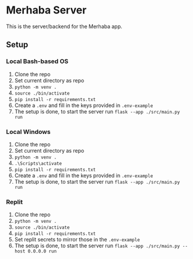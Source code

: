 # Merhaba Server

This is the server/backend for the Merhaba app.

## Setup

### Local Bash-based OS

1. Clone the repo
2. Set current directory as repo
3. `python -m venv .`
4. `source ./bin/activate`
5. `pip install -r requirements.txt`
6. Create a `.env` and fill in the keys provided in `.env-example`
7. The setup is done, to start the server run `flask --app ./src/main.py run`

### Local Windows

1. Clone the repo
2. Set current directory as repo
3. `python -m venv .`
4. `.\Scripts\activate`
5. `pip install -r requirements.txt`
6. Create a `.env` and fill in the keys provided in `.env-example`
7. The setup is done, to start the server run `flask --app ./src/main.py run`

### Replit

1. Clone the repo
2. `python -m venv .`
3. `source ./bin/activate`
4. `pip install -r requirements.txt`
5. Set replit secrets to mirror those in the `.env-example`
6. The setup is done, to start the server run `flask --app ./src/main.py --host 0.0.0.0 run`

